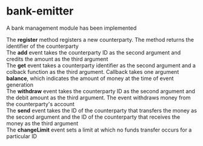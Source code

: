 # bank-emitter

A bank management module has been implemented

The **register** method registers a new counterparty. The method returns the identifier of the counterparty  
The **add** event takes the counterparty ID as the second argument and credits the amount as the third argument  
The **get** event takes a counterparty identifier as the second argument and a colback function as the third argument. Callback takes one argument **balance**, which indicates the amount of money at the time of event generation  
The **withdraw** event takes the counterparty ID as the second argument and the debit amount as the third argument. The event withdraws money from the counterparty's account  
The **send** event takes the ID of the counterparty that transfers the money as the second argument and the ID of the counterparty that receives the money as the third argument  
The **changeLimit** event sets a limit at which no funds transfer occurs for a particular ID
